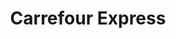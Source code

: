 ---
title: "Carrefour Express"
url: /ciudad-autonoma-de-buenos-aires/carrefour-express-avenida-san-juan-3/
shop: Lebensmittel
---